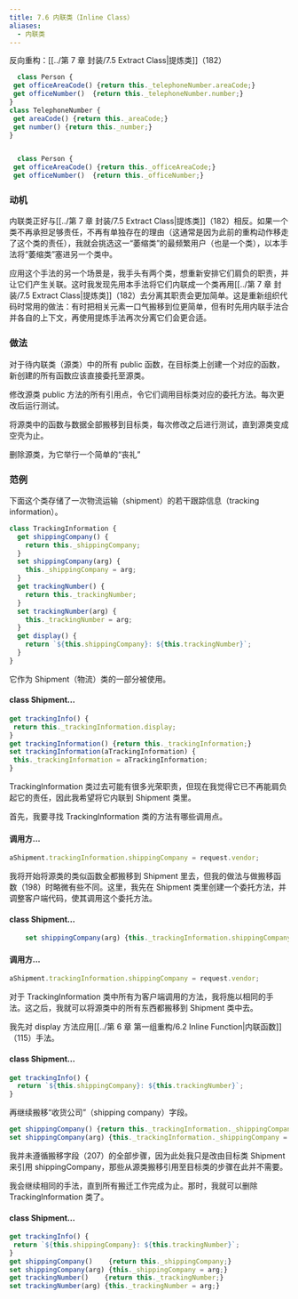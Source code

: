 ```yaml
---
title: 7.6 内联类（Inline Class）
aliases:
  - 内联类
---
```


反向重构：[[../第 7 章 封装/7.5 Extract Class|提炼类]]（182）

```js
  class Person {
 get officeAreaCode() {return this._telephoneNumber.areaCode;}
 get officeNumber()  {return this._telephoneNumber.number;}
}
class TelephoneNumber {
 get areaCode() {return this._areaCode;}
 get number() {return this._number;}
}


  class Person {
 get officeAreaCode() {return this._officeAreaCode;}
 get officeNumber()  {return this._officeNumber;}
```

### 动机

内联类正好与[[../第 7 章 封装/7.5 Extract Class|提炼类]]（182）相反。如果一个类不再承担足够责任，不再有单独存在的理由（这通常是因为此前的重构动作移走了这个类的责任），我就会挑选这一“萎缩类”的最频繁用户（也是一个类），以本手法将“萎缩类”塞进另一个类中。

应用这个手法的另一个场景是，我手头有两个类，想重新安排它们肩负的职责，并让它们产生关联。这时我发现先用本手法将它们内联成一个类再用[[../第 7 章 封装/7.5 Extract Class|提炼类]]（182）去分离其职责会更加简单。这是重新组织代码时常用的做法：有时把相关元素一口气搬移到位更简单，但有时先用内联手法合并各自的上下文，再使用提炼手法再次分离它们会更合适。

### 做法

对于待内联类（源类）中的所有 public 函数，在目标类上创建一个对应的函数，新创建的所有函数应该直接委托至源类。

修改源类 public 方法的所有引用点，令它们调用目标类对应的委托方法。每次更改后运行测试。

将源类中的函数与数据全部搬移到目标类，每次修改之后进行测试，直到源类变成空壳为止。

删除源类，为它举行一个简单的“丧礼”

### 范例

下面这个类存储了一次物流运输（shipment）的若干跟踪信息（tracking information）。

```js
class TrackingInformation {
  get shippingCompany() {
    return this._shippingCompany;
  }
  set shippingCompany(arg) {
    this._shippingCompany = arg;
  }
  get trackingNumber() {
    return this._trackingNumber;
  }
  set trackingNumber(arg) {
    this._trackingNumber = arg;
  }
  get display() {
    return `${this.shippingCompany}: ${this.trackingNumber}`;
  }
}
```

它作为 Shipment（物流）类的一部分被使用。

#### class Shipment...

```js
get trackingInfo() {
 return this._trackingInformation.display;
}
get trackingInformation() {return this._trackingInformation;}
set trackingInformation(aTrackingInformation) {
 this._trackingInformation = aTrackingInformation;
}
```

TrackingInformation 类过去可能有很多光荣职责，但现在我觉得它已不再能肩负起它的责任，因此我希望将它内联到 Shipment 类里。

首先，我要寻找 TrackingInformation 类的方法有哪些调用点。

#### 调用方...

```js
aShipment.trackingInformation.shippingCompany = request.vendor;
```

我将开始将源类的类似函数全都搬移到 Shipment 里去，但我的做法与做搬移函数（198）时略微有些不同。这里，我先在 Shipment 类里创建一个委托方法，并调整客户端代码，使其调用这个委托方法。

#### class Shipment...

```js
    set shippingCompany(arg) {this._trackingInformation.shippingCompany = arg;}
```

#### 调用方...

```js
aShipment.trackingInformation.shippingCompany = request.vendor;
```

对于 TrackingInformation 类中所有为客户端调用的方法，我将施以相同的手法。这之后，我就可以将源类中的所有东西都搬移到 Shipment 类中去。

我先对 display 方法应用[[../第 6 章 第一组重构/6.2 Inline Function|内联函数]]（115）手法。

#### class Shipment...

```js
get trackingInfo() {
  return `${this.shippingCompany}: ${this.trackingNumber}`;
}
```

再继续搬移“收货公司”（shipping company）字段。

```js
get shippingCompany() {return this._trackingInformation._shippingCompany;}
set shippingCompany(arg) {this._trackingInformation._shippingCompany = arg;}
```

我并未遵循搬移字段（207）的全部步骤，因为此处我只是改由目标类 Shipment 来引用 shippingCompany，那些从源类搬移引用至目标类的步骤在此并不需要。

我会继续相同的手法，直到所有搬迁工作完成为止。那时，我就可以删除 TrackingInformation 类了。

#### class Shipment...

```js
get trackingInfo() {
 return `${this.shippingCompany}: ${this.trackingNumber}`;
}
get shippingCompany()    {return this._shippingCompany;}
set shippingCompany(arg) {this._shippingCompany = arg;}
get trackingNumber()    {return this._trackingNumber;}
set trackingNumber(arg) {this._trackingNumber = arg;}
```
